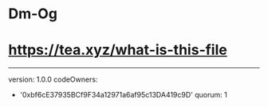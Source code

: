 # Dm-Og
# https://tea.xyz/what-is-this-file
---
version: 1.0.0
codeOwners:
  - '0xbf6cE37935BCf9F34a12971a6af95c13DA419c9D'
quorum: 1
